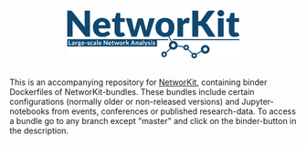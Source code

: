 <p align="center">
  <img width="60%" src="resources/logo_color.png" alt="NetworKit - Lage-scale Network Analysis"><br>
</p>

## 
This is an accompanying repository for [NetworKit](https://github.com/networkit/networkit), containing binder Dockerfiles of NetworKit-bundles. These bundles include certain configurations (normally older or non-released versions) and Jupyter-notebooks from events, conferences or published research-data. To access a bundle go to any branch except "master" and click on the binder-button in the description.